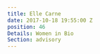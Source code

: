 ```yaml
---
title: Elle Carne
date: 2017-10-18 19:55:00 Z
position: 46
Details: Women in Bio
Section: advisory
---
```


